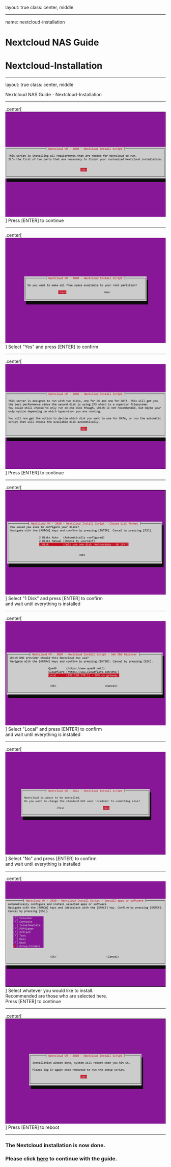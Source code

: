 layout: true
class: center, middle

---

name: nextcloud-installation
# Nextcloud NAS Guide
# Nextcloud-Installation

---

layout: true
class: center, middle
<div class="my-header"><p>Nextcloud NAS Guide - Nextcloud-Installation</p></div>

---

.center[![explainer](./explainer.png)]
Press [ENTER] to continue

---

.center[![free-space](./free-space.png)]
Select "Yes" and press [ENTER] to confirm

---

.center[![disk-show](./disk-show.png)]
Press [ENTER] to continue

---

.center[![disk-chooser](./disk-chooser.png)]
Select "1 Disk" and press [ENTER] to confirm<br>
and wait until everything is installed

---

.center[![dns](./dns.png)]
Select "Local" and press [ENTER] to confirm<br>
and wait until everything is installed

---

.center[![change-user](./change-user.png)]
Select "No" and press [ENTER] to confirm<br>
and wait until everything is installed

---

.center[![apps](./apps.png)]
Select whatever you would like to install.<br>
Recommended are those who are selected here.<br>
Press [ENTER] to continue

---

.center[![reboot](./reboot.png)]
Press [ENTER] to reboot

---

### The Nextcloud installation is now done.
### Please click [here](../docs/nextcloud-startup) to continue with the guide.